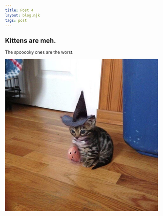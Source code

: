 ```yaml
---
title: Post 4
layout: blog.njk
tags: post
---
```


## Kittens are meh.

The spooooky ones are the worst.

![spooky kitty](/images/kitty-5.jpg)